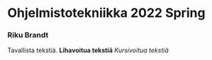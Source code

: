 # Ohjelmistotekniikka 2022 Spring 
### Riku Brandt

Tavallista tekstiä.
**Lihavoitua tekstiä**
*Kursivoitua tekstiä*


